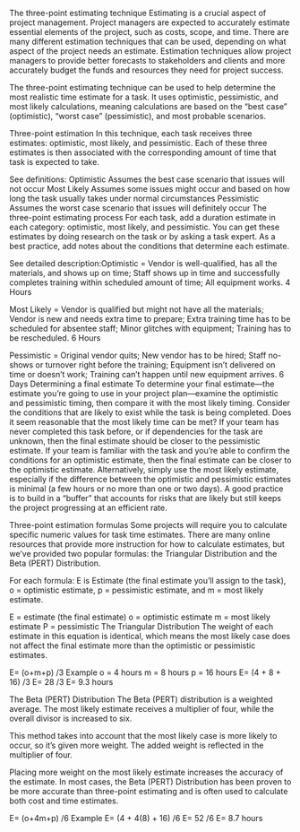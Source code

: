 The three-point estimating technique
Estimating is a crucial aspect of project management. Project managers are expected to accurately estimate essential elements of the project, such as costs, scope, and time. There are many different estimation techniques that can be used, depending on what aspect of the project needs an estimate. Estimation techniques allow project managers to provide better forecasts to stakeholders and clients and more accurately budget the funds and resources they need for project success. 

The three-point estimating technique can be used to help determine the most realistic time estimate for a task. It uses optimistic, pessimistic, and most likely calculations, meaning calculations are based on the “best case” (optimistic), “worst case” (pessimistic), and most probable scenarios. 

Three-point estimation
In this technique, each task receives three estimates: optimistic, most likely, and pessimistic. Each of these three estimates is then associated with the corresponding amount of time that task is expected to take.

See definitions: Optimistic
Assumes the best case scenario that issues will not occur
Most Likely
Assumes some issues might occur and based on how long the task usually takes under normal circumstances
Pessimistic
Assumes the worst case scenario that issues will definitely occur
The three-point estimating process
For each task, add a duration estimate in each category: optimistic, most likely, and pessimistic. You can get these estimates by doing research on the task or by asking a task expert. As a best practice, add notes about the conditions that determine each estimate.

See detailed description:Optimistic = Vendor is well-qualified, 
has all the materials, and shows up 
on time; Staff shows up in time and 
successfully completes training within scheduled amount of time; 
All equipment works.
4 Hours

Most Likely = Vendor is qualified but might not have all the materials; 
Vendor is new and needs extra time 
to prepare; Extra training time has 
to be scheduled for absentee staff; 
Minor glitches with equipment; 
Training has to be rescheduled.
6 Hours

Pessimistic = Original vendor quits; 
New vendor has to be hired; 
Staff no-shows or turnover right before the training; Equipment isn’t delivered 
on time or doesn’t work; Training 
can’t happen until new equipment arrives.
6 Days
Determining a final estimate
To determine your final estimate—the estimate you’re going to use in your project plan—examine the optimistic and pessimistic timing, then compare it with the most likely timing. Consider the conditions that are likely to exist while the task is being completed. Does it seem reasonable that the most likely time can be met? If your team has never completed this task before, or if dependencies for the task are unknown, then the final estimate should be closer to the pessimistic estimate. If your team is familiar with the task and you’re able to confirm the conditions for an optimistic estimate, then the final estimate can be closer to the optimistic estimate. Alternatively, simply use the most likely estimate, especially if the difference between the optimistic and pessimistic estimates is minimal (a few hours or no more than one or two days). A good practice is to build in a “buffer” that accounts for risks that are likely but still keeps the project progressing at an efficient rate.

Three-point estimation formulas
Some projects will require you to calculate specific numeric values for task time estimates. There are many online resources that provide more instruction for how to calculate estimates, but we’ve provided two popular formulas: the Triangular Distribution and the Beta (PERT) Distribution.

For each formula: E is Estimate (the final estimate you’ll assign to the task), o = optimistic estimate, p = pessimistic estimate, and m = most likely estimate.

 E = estimate  (the final estimate) o = optimistic estimate m = most likely estimate P = pessimistic
The Triangular Distribution
The weight of each estimate in this equation is identical, which means the most likely case does not affect the final estimate more than the optimistic or pessimistic estimates.

E= (o+m+p) /3  Example o = 4 hours   m = 8 hours   p = 16 hours  E= (4 + 8 + 16) /3 E= 28 /3 E= 9.3 hours

The Beta (PERT) Distribution
The Beta (PERT) distribution is a weighted average. The most likely estimate receives a multiplier of four, while the overall divisor is increased to six. 

This method takes into account that the most likely case is more likely to occur, so it’s given more weight. The added weight is reflected in the multiplier of four.

Placing more weight on the most likely estimate increases the accuracy of the estimate. In most cases, the Beta (PERT) Distribution has been proven to be more accurate than three-point estimating and is often used to calculate both cost and time estimates.

E= (o+4m+p) /6  Example E= (4 + 4(8) + 16) /6 E= 52 /6 E= 8.7 hours